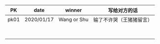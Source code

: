 | PK   | date       | winner      | 写给对方的话             |
| ---- | ---------- | ----------- | ------------------------ |
| pk01 | 2020/01/17 | Wang or Shu | 输了不许哭（王猪猪留言） |
|      |            |             |                          |
|      |            |             |                          |
|      |            |             |                          |
|      |            |             |                          |
|      |            |             |                          |
|      |            |             |                          |
|      |            |             |                          |
|      |            |             |                          |

